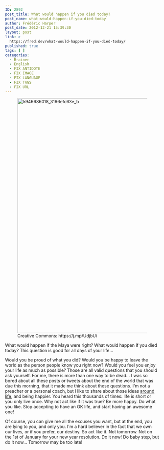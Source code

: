 ```yaml
---
ID: 2892
post_title: What would happen if you died today?
post_name: what-would-happen-if-you-died-today
author: Frédéric Harper
post_date: 2012-12-21 15:39:30
layout: post
link: >
  https://fred.dev/what-would-happen-if-you-died-today/
published: true
tags: [ ]
categories:
  - Brainer
  - English
  - FIX ANTIDOTE
  - FIX IMAGE
  - FIX LANGUAGE
  - FIX TAGS
  - FIX URL
---
```

<figure><img alt="5946686018_3166efc63e_b" src="http://fred.dev/wp-content/uploads/2012/12/5946686018_3166efc63e_b.jpg" width="1024" height="768" /><figcaption> Creative Commons: https://j.mp/UdjbUi</figcaption></figure>
What would happen if the Maya were right? What would happen if you died today? This question is good for all days of your life...

Would you be proud of what you did? Would you be happy to leave the world as the person people know you right now? Would you feel you enjoy your life as much as possible? Those are all valid questions that you should ask yourself. For me, there is more than one way to be dead... I was so bored about all these posts or tweets about the end of the world that was due this morning, that it made me think about these questions. I'm not a preacher or a personal coach, but I like to share about those ideas [around life][1], and being happier. You heard this thousands of times: life is short or you only live once. Why not act like if it was true? Be more happy. Do what you like. Stop accepting to have an OK life, and start having an awesome one!

Of course, you can give me all the excuses you want, but at the end, you are lying to you, and only you. I'm a hard believer in the fact that we own our lives, or if you prefer, our destiny. So act like it. Not tomorrow. Not on the 1st of January for your new year resolution. Do it now! Do baby step, but do it now... Tomorrow may be too late!

 [1]: https://fred.dev/take-the-time-to-live/ "Take the time to live"